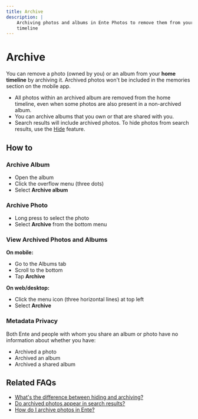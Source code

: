 ```yaml
---
title: Archive
description: |
    Archiving photos and albums in Ente Photos to remove them from your home
    timeline
---
```


# Archive

You can remove a photo (owned by you) or an album from your **home timeline** by archiving it. Archived photos won't be included in the memories section on the mobile app.

- All photos within an archived album are removed from the home timeline, even when some photos are also present in a non-archived album.
- You can archive albums that you own or that are shared with you.
- Search results will include archived photos. To hide photos from search results, use the [Hide](./hide) feature.

## How to

### Archive Album

- Open the album
- Click the overflow menu (three dots)
- Select **Archive album**

### Archive Photo

- Long press to select the photo
- Select **Archive** from the bottom menu

### View Archived Photos and Albums

**On mobile:**
- Go to the Albums tab
- Scroll to the bottom
- Tap **Archive**

**On web/desktop:**
- Click the menu icon (three horizontal lines) at top left
- Select **Archive**

### Metadata Privacy

Both Ente and people with whom you share an album or photo have no information about whether you have:

- Archived a photo
- Archived an album
- Archived a shared album

## Related FAQs

* [What's the difference between hiding and archiving?](/photos/faq/albums-and-organization#difference)
* [Do archived photos appear in search results?](/photos/faq/albums-and-organization#archive-search)
* [How do I archive photos in Ente?](/photos/faq/albums-and-organization#how-to-archive)
